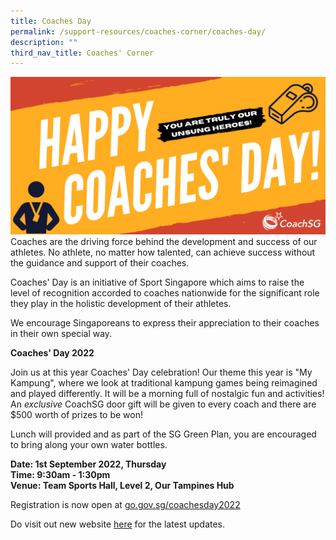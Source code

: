 ```yaml
---
title: Coaches Day
permalink: /support-resources/coaches-corner/coaches-day/
description: ""
third_nav_title: Coaches' Corner
---
```

![](/images/Support/Coache's%20Corner/Coaches's%20Day%20Website%20Banner.png)
Coaches are the driving force behind the development and success of our athletes. No athlete, no matter how talented, can achieve success without the guidance and support of their coaches.

Coaches' Day is an initiative of Sport Singapore which aims to raise the level of recognition accorded to coaches nationwide for the significant role they play in the holistic development of their athletes.

We encourage Singaporeans to express their appreciation to their coaches in their own special way.

**Coaches' Day 2022**

Join us at this year Coaches' Day celebration! Our theme this year is "My Kampung", where we look at traditional kampung games being reimagined and played differently. It will be a morning full of nostalgic fun and activities! An *exclusive* CoachSG door gift will be given to every coach and there are $500 worth of prizes to be won!

Lunch will provided and as part of the SG Green Plan, you are encouraged to bring along your own water bottles. 

**Date: 1st September 2022, Thursday**
<br>
**Time: 9:30am - 1:30pm**
<br>
**Venue: Team Sports Hall, Level 2, Our Tampines Hub**

Registration is now open at [go.gov.sg/coachesday2022](http://go.gov.sg/coachesday2022)

Do visit out new website [here](https://coachsg.sportsingapore.gov.sg/) for the latest updates.
